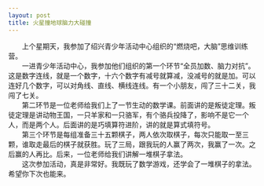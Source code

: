 ```yaml
---
layout: post
title: 火星撞地球脑力大碰撞
---
```



　　上个星期天，我参加了绍兴青少年活动中心组织的“燃烧吧，大脑”思维训练营。  
　　一进青少年活动中心，我参加他们组织的第一个环节“全员加数、脑力对抗”。这是数字连线，就是一个数字，十六个数字有减号就算减，没减号的就是加。可以连好几个数字，可以对角线、直线、横线连线。有一个小朋友，闯了三十二关，我闯了七关。  
　　第二环节是一位老师给我们上了一节生动的数学课。前面讲的是叛徒定理。叛徒定理是讲动物王国，一只羊家和一只骆军，有个骆兵投降了，影响不是它一个人，而是两个人。后面讲的是巧填算符进阶，讲的就是算式填符号。  
　　第三个环节是每组准备三十五颗棋子，两人依次取棋子，每次只能取一至三颗，谁取走最后的棋子就获胜。玩了三局，跟我玩的人赢了两次，我赢了一次。之后赢的人再比。后来，一位老师给我们讲解一堆棋子拿法。  
　　这次参加活动，真是非常好。我既玩了数学游戏，还学会了一堆棋子的拿法。希望你下次也能来。  
  